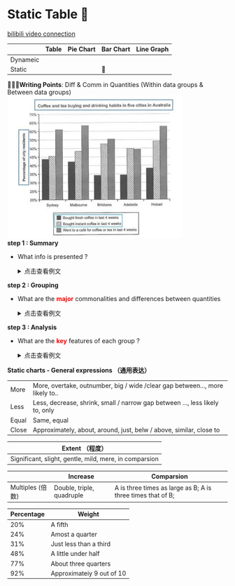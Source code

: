 # Static Table 📝  
[bilibili video connection]( https://www.bilibili.com/video/BV1D44y1a72W/?p=3&share_source=copy_web&vd_source=df89dff946d23f7ade2cbba106726094)

|             | Table       | Pie Chart   | Bar Chart   | Line Graph |
| ----------- | ----------- | ----------- | ----------- | ---------- |
| Dynameic    |             |             |             |            |
| Static      |             |             |    🙂      |            |  

🌟🌟🌟**Writing Points**: Diff & Comm in Quantities (Within data groups & Between data groups)  
![这是图片](images\coffee_and_tea_1.jpg)  
**step 1 : Summary**
- What info is presented ? 
  <details> <summary>点击查看例文</summary>

  <br>

  ***Tense(时间) + paraphrasing(释义) + Framework(框架)***  

  The bar chart <font color=green>demonstrates</font>(展示了) the coffee-and-tea buying and <font color=red>drinking preferences</font> of residents in <font color=red>five Australian cities.</font> it shows the <font color=green>proportion</font>（比例，同义词替换） of residents who <font color=red>bought fresh or instant coffee</font>, and those that went to <font color=red>a cafe for coffee or tea</font> in last four weeks.

</details>
  
**step 2 : Grouping**
- What are the <font color=red>**major**</font> commonalities and differences between quantities  
  <details> <summary>点击查看例文</summary>

  <br>
  Group 1 外部分组写作思路  

    - Why grouping (commonality) ? （为什么分类）
    - Comparison and Key features ?  （比较和关键特征）
  
  <br>
   
  According to the chart, most residents in the cities went out for coffee or tea - over 60% in Sydney, Melbourne and Hobart, and around 55% in Brisbane; these numbers are generally much higher than those of buying fresh or instant coffee. Adelaide is an expection with slightly less than half of its people going out, also one or two percent lower than buying instant coffee.

  <br>

  Group 2 内部分组写作思路  

    - Why grouping (commonality) ? （为什么分类）
    - Comparison and Key features ?  （比较和关键特征） 
  
  Among those who bought coffee, around half (45-55%) of people in the cities bought instant coffee; on the other hand, fewer people bought 
  fresh coffee though the difference varied: from a few percent in Sydney and Melbourne to about half the number of those who bought instant coffee in Brisbane, Adelaide, and Hobart.

</details>

**step 3 : Analysis**
- What are the <font color=red>**key**</font> features of each group ?
  <details> <summary>点击查看例文</summary>
  
  <br>

  Conclusion(bonus)
  - Additional information or resonable interpretation
  
  <br>

  In conclusion, most residents in the five Australian cities drink coffee or tea , and they seem prefer convenient ways of drinking (coffee or tea from a shop or instant coffee) to making their own drink (fresh coffee).

  </details>

**Static charts - General expressions （通用表达）**  

|        |                                                                                   | 
| ------ | ----------------------------------------------------------------------------------|
| More   |  More, overtake, outnumber, big / wide /clear gap between..., more likely to..    | 
| Less   |  Less, decrease, shrink, small / narrow gap between ..., less likely to, only     |
| Equal  |  Same, equal                                                                      |
| Close  |  Approximately, about, around, just, belw / above, similar, close to              |   

| Extent （程度） |
| -------------- |
| Significant, slight, gentle, mild, mere, in comparsion |  

|                  |         Increase          | Comparsion |
| ---------------  | ------------------------- | ---------- |
| Multiples (倍数) | Double, triple, quadruple | A is three times as large as B; A is three times that of B;  

| Percentage |      Weight               |
| ---------- | ------------------------- |
|   20%      |     A fifth               |
|   24%      | Amost a quarter           |
|   31%      | Just less than a third    |
|   48%      | A little under half       |
|   77%      | About three quarters      |
|   92%      | Approximateiy 9 out of 10 |  

